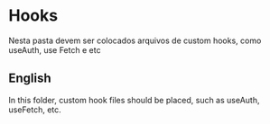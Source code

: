# Hooks 

Nesta pasta devem ser colocados arquivos de custom hooks, como useAuth, use Fetch e etc

## English 

In this folder, custom hook files should be placed, such as useAuth, useFetch, etc.